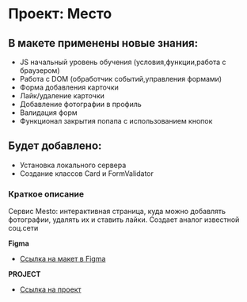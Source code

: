 # Проект: Место

## В макете применены новые знания:

- JS начальный уровень обучения (условия,функции,работа с браузером)
- Работа с DOM (обработчик событий,управления формами)
- Форма добавления карточки
- Лайк/удаление карточки
- Добавление фотографии в профиль
- Валидация форм
- Функционал закрытия попапа с использованием кнопок

## Будет добавлено:
- Установка локального сервера
- Создание классов Card и FormValidator


### Краткое описание

Сервис Mesto: интерактивная страница, куда можно добавлять фотографии, удалять их и ставить лайки.
Создает аналог известной соц.сети

**Figma**

- [Ссылка на макет в Figma](https://www.figma.com/file/2cn9N9jSkmxD84oJik7xL7/JavaScript.-Sprint-4?node-id=0%3A1)

**PROJECT**

- [Ссылка на проект](https://mintolime.github.io/mesto/)
